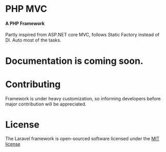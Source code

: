 # PHP MVC
#### A PHP Framework

Partly inspired from ASP.NET core MVC, follows Static Factory instead of DI. Auto most of the tasks.

# Documentation is coming soon.

# Contributing
Framework is under heavy customization, so informing developers before major contribution will be appreciated.

# License
The Laravel framework is open-sourced software licensed under the [MIT license](https://opensource.org/licenses/MIT)